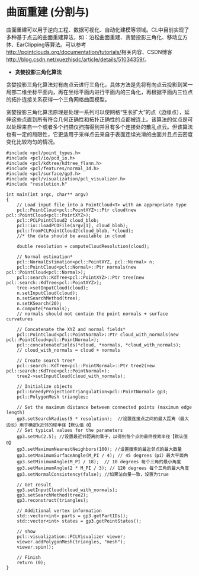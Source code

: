 # 曲面重建 (分割与)

曲面重建可以用于逆向工程、数据可视化、自动化建模等领域。CL中目前实现了多种基于点云的曲面重建算法，如：泊松曲面重建、贪婪投影三角化、移动立方体、EarClipping等算法。可以参考<http://pointclouds.org/documentation/tutorials/>相关内容、CSDN博客<http://blog.csdn.net/xuezhisdc/article/details/51034359/>。

* **贪婪投影三角化算法**

贪婪投影三角化算法对有向点云进行三角化，具体方法是先将有向点云投影到某一局部二维坐标平面内，再在坐标平面内进行平面内的三角化，再根据平面内三位点的拓扑连接关系获得一个三角网格曲面模型。

贪婪投影三角化算法原理是处理一系列可以使网格“生长扩大”的点（边缘点），延伸这些点直到所有符合几何正确性和拓扑正确性的点都被连上。该算法的优点是可以处理来自一个或者多个扫描仪扫描得到并且有多个连接处的散乱点云。但该算法也有一定的局限性，它更适用于采样点云来自于表面连续光滑的曲面并且点云密度变化比较均匀的情况。


```
#include <pcl/point_types.h>
#include <pcl/io/pcd_io.h>
#include <pcl/kdtree/kdtree_flann.h>
#include <pcl/features/normal_3d.h>
#include <pcl/surface/gp3.h>
#include <pcl/visualization/pcl_visualizer.h>
#include "resolution.h"

int main(int argc, char** argv)
{
	// Load input file into a PointCloud<T> with an appropriate type
	pcl::PointCloud<pcl::PointXYZ>::Ptr cloud(new pcl::PointCloud<pcl::PointXYZ>);
	pcl::PCLPointCloud2 cloud_blob;
	pcl::io::loadPCDFile(argv[1], cloud_blob);
	pcl::fromPCLPointCloud2(cloud_blob, *cloud);
	//* the data should be available in cloud

	double resolution = computeCloudResolution(cloud);

	// Normal estimation*
	pcl::NormalEstimation<pcl::PointXYZ, pcl::Normal> n;
	pcl::PointCloud<pcl::Normal>::Ptr normals(new pcl::PointCloud<pcl::Normal>);
	pcl::search::KdTree<pcl::PointXYZ>::Ptr tree(new pcl::search::KdTree<pcl::PointXYZ>);
	tree->setInputCloud(cloud);
	n.setInputCloud(cloud);
	n.setSearchMethod(tree);
	n.setKSearch(20);
	n.compute(*normals);
	// normals should not contain the point normals + surface curvatures

	// Concatenate the XYZ and normal fields*
	pcl::PointCloud<pcl::PointNormal>::Ptr cloud_with_normals(new pcl::PointCloud<pcl::PointNormal>);
	pcl::concatenateFields(*cloud, *normals, *cloud_with_normals);
	// cloud_with_normals = cloud + normals

	// Create search tree*
	pcl::search::KdTree<pcl::PointNormal>::Ptr tree2(new pcl::search::KdTree<pcl::PointNormal>);
	tree2->setInputCloud(cloud_with_normals);

	// Initialize objects
	pcl::GreedyProjectionTriangulation<pcl::PointNormal> gp3;
	pcl::PolygonMesh triangles;

	// Set the maximum distance between connected points (maximum edge length)
	gp3.setSearchRadius(5 * resolution);  //设置连接点之间的最大距离（最大边长）用于确定k近邻的球半径【默认值 0】
	// Set typical values for the parameters
	gp3.setMu(2.5); //设置最近邻距离的乘子，以得到每个点的最终搜索半径【默认值 0】
	gp3.setMaximumNearestNeighbors(100); //设置搜索的最近邻点的最大数量
	gp3.setMaximumSurfaceAngle(M_PI / 4); // 45 degrees（pi）最大平面角
	gp3.setMinimumAngle(M_PI / 18);  // 10 degrees 每个三角的最小角度
	gp3.setMaximumAngle(2 * M_PI / 3); // 120 degrees 每个三角的最大角度
	gp3.setNormalConsistency(false); //如果法向量一致，设置为true

	// Get result
	gp3.setInputCloud(cloud_with_normals);
	gp3.setSearchMethod(tree2);
	gp3.reconstruct(triangles);

	// Additional vertex information
	std::vector<int> parts = gp3.getPartIDs();
	std::vector<int> states = gp3.getPointStates();

	// show
	pcl::visualization::PCLVisualizer viewer;
	viewer.addPolygonMesh(triangles, "mesh");
	viewer.spin();

	// Finish
	return (0);
}
```